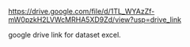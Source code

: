 https://drive.google.com/file/d/1TL_WYAzZf-mW0pzkH2LVWcMRHA5XD9Zd/view?usp=drive_link

google drive link for dataset excel.
